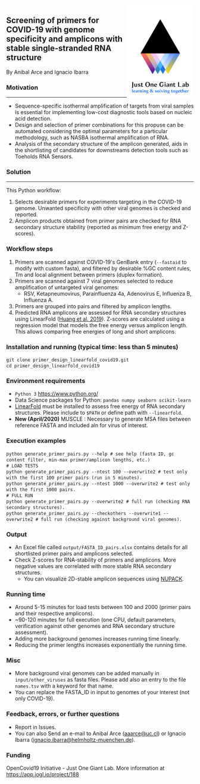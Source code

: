 <img src="./about/jogl_logo.png" width="180px" height="250px" align="right">

## **Screening of primers for COVID-19 with genome specificity and amplicons with stable single-stranded RNA structure**
By Anibal Arce and Ignacio Ibarra

### Motivation
---------------------------------------------------------
- Sequence-specific isothermal amplification of targets from viral samples is essential for implementing low-cost diagnostic tools based on nucleic acid detection.
- Design and selection of primer combinations for this propuse can be automated considering the optimal parameters for a particular methodology, such as NASBA isothermal amplification of RNA.
- Analysis of the secondary structure of the amplicon generated, aids in the shortlisting of candidates for downstreams detection tools such as Toeholds RNA Sensors.

### Solution
----------------

This Python workflow:
1. Selects desirable primers for experiments targeting in the COVID-19 genome. Unwanted specificity with other viral genomes is checked and reported. 
2. Amplicon products obtained from primer pairs are checked for RNA secondary structure
stability (reported as minimum free energy and Z-scores).

### Workflow steps
1. Primers are scanned against COVID-19's GenBank entry (`--fastaid` to modify with custom fasta), 
and filtered by desirable %GC content rules, Tm and local alignment between primers (duplex formation).
2. Primers are scanned against 7 viral genomes selected to reduce amplification of untargeted viral genomes:
    - RSV, Ketapneumovirus, Parainfluenza 4a, Adenovirus E, Influenza B, Influenza A.
3. Primers are grouped into pairs and filtered by amplicon lengths.
4. Predicted RNA amplicons are assessed for RNA secondary structures 
using LinearFold ([Huang et al. 2019](https://academic.oup.com/bioinformatics/article/35/14/i295/5529205)). 
Z-scores are calculated using a regression model that models the free energy versus amplicon length. This allows comparing free energies 
of long and short amplicons.

### Installation and running (typical time: less than 5 minutes)
```
git clone primer_design_linearfold_covid19.git
cd primer_design_linearfold_covid19
```

### Environment requirements
- `Python 3` https://www.python.org/
- Data Science packages for Python: `pandas numpy seaborn scikit-learn`
- [LinearFold](https://github.com/LinearFold/LinearFold) must be installed to assess free energy of RNA secondary structures. Please include to `$PATH` or define path with `--linearfold`.
- **New (April/2020)** MUSCLE : Necessary to generate MSA files between reference FASTA and included aln for virus of interest.

### Execution examples
```
python generate_primer_pairs.py --help # see help (fasta ID, gc content filter, min-max primer/amplicon lengths, etc.)
# LOAD TESTS
python generate_primer_pairs.py --ntest 100 --overwrite2 # test only with the first 100 primer pairs (run in 5 minutes).
python generate_primer_pairs.py --ntest 1000 --overwrite2 # test only with the first 1000 pairs.
# FULL RUN
python generate_primer_pairs.py --overwrite2 # full run (checking RNA secondary structures).
python generate_primer_pairs.py --checkothers --overwrite1 --overwrite2 # full run (checking against background viral genomes).
```

### Output
- An Excel file called `output/FASTA_ID_pairs.xlsx` contains details for all shortlisted primer pairs and amplicons selected.
- Check Z-scores for RNA-stability of primers and amplicons. More negative values are correlated with more stable RNA secondary structures.
    - You can visualize 2D-stable amplicon sequences using [NUPACK](http://www.nupack.org/partition/new). 

### Running time
- Around 5-15 minutes for load tests between 100 and 2000 (primer pairs and their respective amplicons).
- ~90-120 minutes for full execution (one CPU, default parameters, verification against other genomes and
RNA secondary structure assessment).
- Adding more background genomes increases running time linearly.
- Reducing the primer lengths increases exponentially the running time.

### Misc
- More background viral genomes can be added manually in `input/other_viruses` as fasta files. Please add also an entry to the file `names.tsv` with a keyword for that name.
- You can replace the FASTA_ID in input to genomes of your interest (not only COVID-19).

### Feedback, errors, or further questions
- Report in Issues.
- You can also Send an e-mail to Anibal Arce (aaarce@uc.cl) or Ignacio Ibarra (ignacio.ibarra@helmholtz-muenchen.de).

### Funding
OpenCovid19 Initiative - Just One Giant Lab.
More information at https://app.jogl.io/project/188
